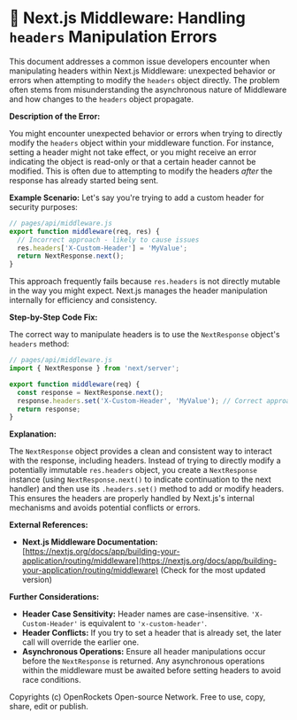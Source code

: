# 🐞 Next.js Middleware: Handling `headers` Manipulation Errors


This document addresses a common issue developers encounter when manipulating headers within Next.js Middleware: unexpected behavior or errors when attempting to modify the `headers` object directly.  The problem often stems from misunderstanding the asynchronous nature of Middleware and how changes to the `headers` object propagate.


**Description of the Error:**

You might encounter unexpected behavior or errors when trying to directly modify the `headers` object within your middleware function.  For instance, setting a header might not take effect, or you might receive an error indicating the object is read-only or that a certain header cannot be modified.  This is often due to attempting to modify the headers *after* the response has already started being sent.

**Example Scenario:**  Let's say you're trying to add a custom header for security purposes:

```javascript
// pages/api/middleware.js
export function middleware(req, res) {
  // Incorrect approach - likely to cause issues
  res.headers['X-Custom-Header'] = 'MyValue';
  return NextResponse.next(); 
}
```

This approach frequently fails because `res.headers` is not directly mutable in the way you might expect.  Next.js manages the header manipulation internally for efficiency and consistency.


**Step-by-Step Code Fix:**

The correct way to manipulate headers is to use the `NextResponse` object's `headers` method:


```javascript
// pages/api/middleware.js
import { NextResponse } from 'next/server';

export function middleware(req) {
  const response = NextResponse.next();
  response.headers.set('X-Custom-Header', 'MyValue'); // Correct approach
  return response;
}
```

**Explanation:**

The `NextResponse` object provides a clean and consistent way to interact with the response, including headers.  Instead of trying to directly modify a potentially immutable `res.headers` object, you create a `NextResponse` instance (using `NextResponse.next()` to indicate continuation to the next handler) and then use its `.headers.set()` method to add or modify headers.  This ensures the headers are properly handled by Next.js's internal mechanisms and avoids potential conflicts or errors.


**External References:**

* **Next.js Middleware Documentation:** [https://nextjs.org/docs/app/building-your-application/routing/middleware](https://nextjs.org/docs/app/building-your-application/routing/middleware)  (Check for the most updated version)


**Further Considerations:**

* **Header Case Sensitivity:** Header names are case-insensitive.  `'X-Custom-Header'` is equivalent to `'x-custom-header'`.
* **Header Conflicts:** If you try to set a header that is already set, the later call will override the earlier one.
* **Asynchronous Operations:** Ensure all header manipulations occur before the `NextResponse` is returned.  Any asynchronous operations within the middleware must be awaited before setting headers to avoid race conditions.


Copyrights (c) OpenRockets Open-source Network. Free to use, copy, share, edit or publish.

